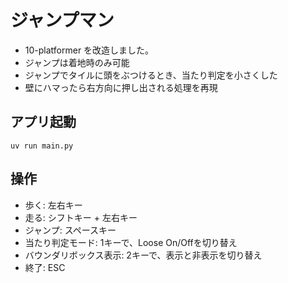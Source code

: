# ジャンプマン

- 10-platformer を改造しました。
- ジャンプは着地時のみ可能
- ジャンプでタイルに頭をぶつけるとき、当たり判定を小さくした
- 壁にハマったら右方向に押し出される処理を再現

## アプリ起動

```shell
uv run main.py
```

## 操作

- 歩く: 左右キー
- 走る: シフトキー + 左右キー
- ジャンプ: スペースキー
- 当たり判定モード: 1キーで、Loose On/Offを切り替え
- バウンダリボックス表示: 2キーで、表示と非表示を切り替え
- 終了: ESC
